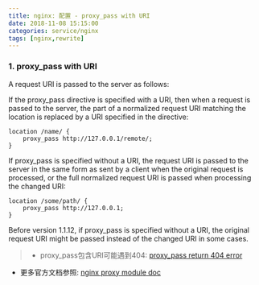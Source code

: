 ```yaml
---
title: nginx: 配置 - proxy_pass with URI
date: 2018-11-08 15:15:00
categories: service/nginx
tags: [nginx,rewrite]
---
```


### 1. proxy_pass with URI
A request URI is passed to the server as follows:

If the proxy_pass directive is specified with a URI, then when a request is passed to the server, the part of a normalized request URI matching the location is replaced by a URI specified in the directive:
```
location /name/ {
    proxy_pass http://127.0.0.1/remote/;
}
```

If proxy_pass is specified without a URI, the request URI is passed to the server in the same form as sent by a client when the original request is processed, or the full normalized request URI is passed when processing the changed URI:
```
location /some/path/ {
    proxy_pass http://127.0.0.1;
}
```
Before version 1.1.12, if proxy_pass is specified without a URI, the original request URI might be passed instead of the changed URI in some cases.

> - proxy_pass包含URI可能遇到404: [proxy_pass return 404 error](http://stackoverflow.com/questions/16157893/nginx-proxy-pass-404-error-dont-understand-why)
- 更多官方文档参照: [nginx proxy module doc](http://nginx.org/en/docs/http/ngx_http_proxy_module.html#proxy_pass)